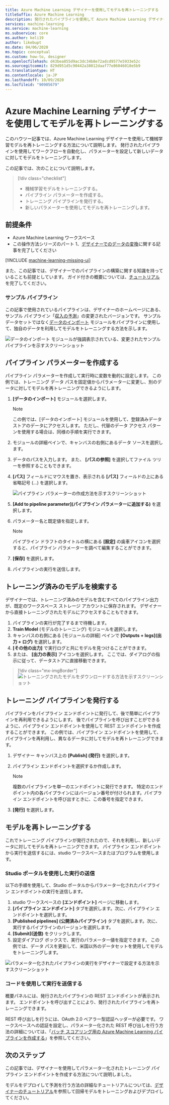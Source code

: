 ```yaml
---
title: Azure Machine Learning デザイナーを使用してモデルを再トレーニングする
titleSuffix: Azure Machine Learning
description: 発行されたパイプラインを使用して Azure Machine Learning デザイナーでモデルを再トレーニングする方法について説明します。
services: machine-learning
ms.service: machine-learning
ms.subservice: core
ms.author: keli19
author: likebupt
ms.date: 04/06/2020
ms.topic: conceptual
ms.custom: how-to, designer
ms.openlocfilehash: d43bea855d9ac3dc34b8e72adcd9577e5933e52c
ms.sourcegitcommit: 829d951d5c90442a38012daaf77e86046018e5b9
ms.translationtype: HT
ms.contentlocale: ja-JP
ms.lasthandoff: 10/09/2020
ms.locfileid: "90905679"
---
```

# <a name="retrain-models-with-azure-machine-learning-designer"></a>Azure Machine Learning デザイナーを使用してモデルを再トレーニングする


このハウツー記事では、Azure Machine Learning デザイナーを使用して機械学習モデルを再トレーニングする方法について説明します。 発行されたパイプラインを使用してワークフローを自動化し、パラメーターを設定して新しいデータに対してモデルをトレーニングします。 

この記事では、次のことについて説明します。

> [!div class="checklist"]
> * 機械学習モデルをトレーニングする。
> * パイプライン パラメーターを作成する。
> * トレーニング パイプラインを発行する。
> * 新しいパラメーターを使用してモデルを再トレーニングします。

## <a name="prerequisites"></a>前提条件

* Azure Machine Learning ワークスペース
* この操作方法シリーズのパート 1、[デザイナーでのデータの変換](how-to-designer-transform-data.md)に関する記事を完了してください

[!INCLUDE [machine-learning-missing-ui](../../includes/machine-learning-missing-ui.md)]

また、この記事では、デザイナーでのパイプラインの構築に関する知識を持っていることも前提としています。 ガイド付きの概要については、[チュートリアル](tutorial-designer-automobile-price-train-score.md)を完了してください。 

### <a name="sample-pipeline"></a>サンプル パイプライン

この記事で使用されているパイプラインは、デザイナーのホームページにある、サンプル パイプライン「[収入の予測](samples-designer.md#classification)」の変更されたバージョンです。 サンプル データセットではなく[データのインポート](algorithm-module-reference/import-data.md) モジュールをパイプラインに使用して、独自のデータを利用してモデルをトレーニングする方法を示します。

![データのインポート モジュールが強調表示されている、変更されたサンプル パイプラインを示すスクリーンショット](./media/how-to-retrain-designer/modified-sample-pipeline.png)

## <a name="create-a-pipeline-parameter"></a>パイプライン パラメーターを作成する

パイプライン パラメーターを作成して実行時に変数を動的に設定します。 この例では、トレーニング データ パスを固定値からパラメーターに変更し、別のデータに対してモデルを再トレーニングできるようにします。

1. **[データのインポート]** モジュールを選択します。

    > [!NOTE]
    > この例では、[データのインポート] モジュールを使用して、登録済みデータストアのデータにアクセスします。 ただし、代替のデータ アクセス パターンを使用する場合は、同様の手順を実行できます。

1. モジュールの詳細ペインで、キャンバスの右側にあるデータ ソースを選択します。

1. データのパスを入力します。 また、 **[パスの参照]** を選択してファイル ツリーを参照することもできます。 

1. **[パス]** フィールドにマウスを置き、表示される **[パス]** フィールドの上にある省略記号 (...) を選択します。

    ![パイプライン パラメーターの作成方法を示すスクリーンショット](media/how-to-retrain-designer/add-pipeline-parameter.png)

1. **[Add to pipeline parameter]\(パイプライン パラメーターに追加する\)** を選択します。

1. パラメーター名と既定値を指定します。

   > [!NOTE]
   > パイプライン ドラフトのタイトルの横にある **[設定]** の歯車アイコンを選択すると、パイプライン パラメーターを調べて編集することができます。 

1. **[保存]** を選択します。

1. パイプラインの実行を送信します。

## <a name="find-a-trained-model"></a>トレーニング済みのモデルを検索する

デザイナーでは、トレーニング済みのモデルを含むすべてのパイプライン出力が、既定のワークスペース ストレージ アカウントに保存されます。 デザイナーから直接トレーニングされたモデルにアクセスすることもできます。

1. パイプラインの実行が完了するまで待機します。
1. **Train Model** (モデルのトレーニング) モジュールを選択します。
1. キャンバスの右側にある [モジュールの詳細] ペインで **[Outputs + logs]\(出力 + ログ\)** を選択します。
1. **[その他の出力]** で実行ログと共にモデルを見つけることができます。
1. または、 **[出力の表示]** アイコンを選択します。 ここでは、ダイアログの指示に従って、データストアに直接移動できます。 

> [!div class="mx-imgBorder"]
> ![トレーニングされたモデルをダウンロードする方法を示すスクリーンショット](./media/how-to-retrain-designer/trained-model-view-output.png)

## <a name="publish-a-training-pipeline"></a>トレーニング パイプラインを発行する

パイプラインをパイプライン エンドポイントに発行して、後で簡単にパイプラインを再利用できるようにします。 後でパイプラインを呼び出すことができるように、パイプライン エンドポイントを使用して REST エンドポイントを作成することができます。 この例では、パイプライン エンドポイントを使用して、パイプラインを再利用し、異なるデータに対してモデルを再トレーニングできます。

1. デザイナー キャンバス上の **[Publish] (発行)** を選択します。
1. パイプライン エンドポイントを選択するか作成します。

   > [!NOTE]
   > 複数のパイプラインを単一のエンドポイントに発行できます。 特定のエンドポイント内の各パイプラインにはバージョン番号が付けられます。パイプライン エンドポイントを呼び出すときに、この番号を指定できます。

1. **[発行]** を選択します。

## <a name="retrain-your-model"></a>モデルを再トレーニングする

これでトレーニング パイプラインが発行されたので、それを利用し、新しいデータに対してモデルを再トレーニングできます。 パイプライン エンドポイントから実行を送信するには、studio ワークスペースまたはプログラムを使用します。

### <a name="submit-runs-by-using-the-studio-portal"></a>Studio ポータルを使用した実行の送信

以下の手順を使用して、Studio ポータルからパラメーター化されたパイプライン エンドポイントの実行を送信します。

1. studio ワークスペースの **[エンドポイント]** ページに移動します。
1. **[パイプライン エンドポイント]** タブを選択します。次に、パイプライン エンドポイントを選択します。
1. **[Published pipelines] (公開済みパイプライン)** タブを選択します。次に、実行するパイプラインのバージョンを選択します。
1. **[Submit]\(送信\)** をクリックします。
1. 設定ダイアログ ボックスで、実行のパラメーター値を指定できます。 この例では、データ パスを更新して、米国以外のデータセットを使用してモデルをトレーニングします。

![パラメーター化されたパイプラインの実行をデザイナーで設定する方法を示すスクリーンショット](./media/how-to-retrain-designer/published-pipeline-run.png)

### <a name="submit-runs-by-using-code"></a>コードを使用して実行を送信する

概要パネルには、発行されたパイプラインの REST エンドポイントが表示されます。 エンドポイントを呼び出すことにより、発行されたパイプラインを再トレーニングできます。

REST 呼び出しを行うには、OAuth 2.0 ベアラー型認証ヘッダーが必要です。 ワークスペースへの認証を設定し、パラメーター化された REST 呼び出しを行う方法の詳細については、「[バッチ スコアリング用の Azure Machine Learning パイプラインを作成する](tutorial-pipeline-batch-scoring-classification.md#publish-and-run-from-a-rest-endpoint)」を参照してください。

## <a name="next-steps"></a>次のステップ

この記事では、デザイナーを使用してパラメーター化されたトレーニング パイプライン エンドポイントを作成する方法について説明しました。

モデルをデプロイして予測を行う方法の詳細なチュートリアルについては、[デザイナーのチュートリアル](tutorial-designer-automobile-price-train-score.md)を参照して回帰モデルをトレーニングおよびデプロイしてください。
